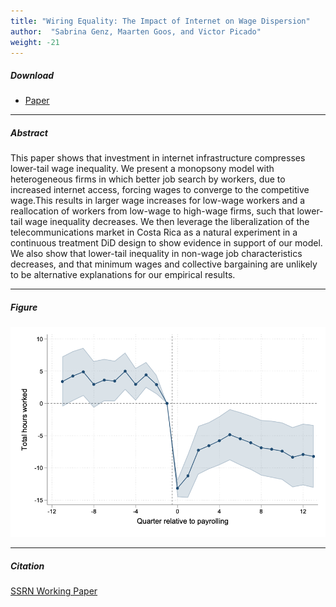 ```yaml
---
title: "Wiring Equality: The Impact of Internet on Wage Dispersion"
author:  "Sabrina Genz, Maarten Goos, and Victor Picado"
weight: -21
---
```


##### Download

+ [Paper](/21.pdf)

---

##### Abstract

This paper shows that investment in internet infrastructure compresses lower-tail wage inequality. We present a monopsony model with heterogeneous firms in which better job search by workers, due to increased internet access, forcing wages to converge to the competitive wage.This results in larger wage increases for low-wage workers and a reallocation of workers from low-wage to high-wage firms, such that lower-tail wage inequality decreases. We then leverage the liberalization of the telecommunications market in Costa Rica as a natural experiment in a continuous treatment DiD design to show evidence in support of our model. We also show that lower-tail inequality in non-wage job characteristics decreases, and that minimum wages and collective bargaining are unlikely to be alternative explanations for our empirical results.

---

##### Figure  

![image](/21-figure.png#center)

---

##### Citation

[SSRN Working Paper](https://papers.ssrn.com/sol3/papers.cfm?abstract_id=5458234)






